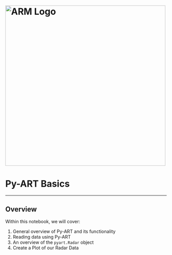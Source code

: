 # <img src="https://raw.githubusercontent.com/ProjectPythiaCookbooks/radar-cookbook/main/thumbnail.png" width=500 alt="ARM Logo"></img>
# Py-ART Basics
---
## Overview
   
Within this notebook, we will cover:

1. General overview of Py-ART and its functionality
1. Reading data using Py-ART
1. An overview of the `pyart.Radar` object
1. Create a Plot of our Radar Data

